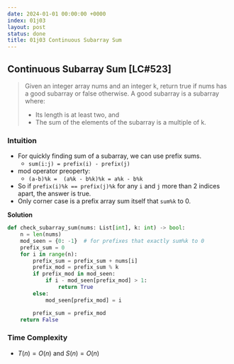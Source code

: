 ```yaml
---
date: 2024-01-01 00:00:00 +0000
index: 01j03
layout: post
status: done
title: 01j03 Continuous Subarray Sum
---
```


## Continuous Subarray Sum [LC#523]
> Given an integer array nums and an integer k, return true if nums has a good subarray or false otherwise. A good subarray is a subarray where:
> - Its length is at least two, and
> - The sum of the elements of the subarray is a multiple of k.


### Intuition
- For quickly finding sum of a subarray, we can use prefix sums.
    - `sum(i:j) = prefix(i) - prefix(j)`
- mod operator preoperty:  
    - `(a-b)%k =  (a%k - b%k)%k = a%k - b%k`
- So if `prefix(i)%k == prefix(j)%k` for any `i` and `j` more than 2 indices apart, the answer is true.
- Only corner case is a prefix array sum itself that `sum%k` to 0.

**Solution**

```python
def check_subarray_sum(nums: List[int], k: int) -> bool:
    n = len(nums)
    mod_seen = {0: -1}  # for prefixes that exactly sum%k to 0
    prefix_sum = 0
    for i in range(n):
        prefix_sum = prefix_sum + nums[i]
        prefix_mod = prefix_sum % k
        if prefix_mod in mod_seen:
            if i - mod_seen[prefix_mod] > 1:
                return True
        else:
            mod_seen[prefix_mod] = i

        prefix_sum = prefix_mod
    return False

```
### Time Complexity
- $T(n) = O(n)$ and $S(n) = O(n)$